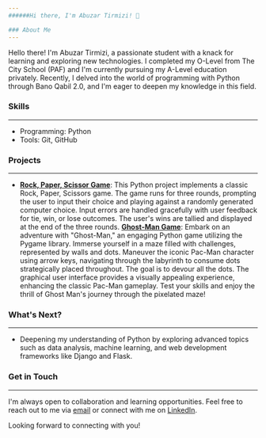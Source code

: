 ```yaml
---
######Hi there, I'm Abuzar Tirmizi! 👋

### About Me
---
```

Hello there! I'm Abuzar Tirmizi, a passionate student with a knack for learning and exploring new technologies. I completed my O-Level from The City School (PAF) and I'm currently pursuing my A-Level education privately. Recently, I delved into the world of programming with Python through Bano Qabil 2.0, and I'm eager to deepen my knowledge in this field.

### Skills
---
- Programming: Python
- Tools: Git, GitHub

### Projects
---
- [**Rock, Paper, Scissor Game**](https://github.com/AbuzarTirmizi/BanoQabil2.0PythonCourse/tree/7325f63010a59cc0558abac2d348ee10e0d179aa/Project_Number_2):
This Python project implements a classic Rock, Paper, Scissors game. The game runs for three rounds, prompting the user to input their choice and playing against a randomly generated computer choice. Input errors are handled gracefully with user feedback for tie, win, or lose outcomes. The user's wins are tallied and displayed at the end of the three rounds.
 [**Ghost-Man Game**](https://github.com/AbuzarTirmizi/BanoQabil2.0PythonCourse/tree/7325f63010a59cc0558abac2d348ee10e0d179aa/Final%20Project):
  Embark on an adventure with "Ghost-Man," an engaging Python game utilizing the Pygame library. Immerse yourself in a maze filled with challenges, represented by walls and dots. Maneuver the iconic Pac-Man character using arrow keys, navigating through the labyrinth to consume dots strategically placed throughout. The goal is to devour all the dots. The graphical user interface provides a visually appealing experience, enhancing the classic Pac-Man gameplay. Test your skills and enjoy the thrill of Ghost Man's journey through the pixelated maze!

### What's Next?
---
- Deepening my understanding of Python by exploring advanced topics such as data analysis, machine learning, and web development frameworks like Django and Flask.

### Get in Touch
---
I'm always open to collaboration and learning opportunities. Feel free to reach out to me via [email](mailto:s.abuzartirmizi@gmail.com) or connect with me on [LinkedIn](https://www.linkedin.com/in/abuzar-tirmizi-7868012a4/).

Looking forward to connecting with you!
